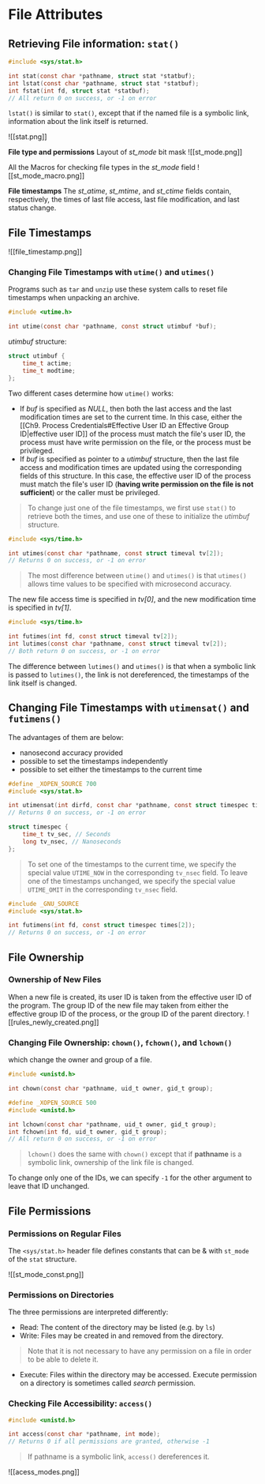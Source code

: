 # File Attributes

## Retrieving File information: `stat()`
```c
#include <sys/stat.h>

int stat(const char *pathname, struct stat *statbuf);
int lstat(const char *pathname, struct stat *statbuf);
int fstat(int fd, struct stat *statbuf);
// All return 0 on success, or -1 on error
```

`lstat()` is similar to `stat()`, except that if the named file is a symbolic link, information about the link itself is returned.

![[stat.png]]

**File type and permissions**
Layout of *st_mode* bit mask
![[st_mode.png]]

All the Macros for checking file types in the *st_mode* field
![[st_mode_macro.png]]

**File timestamps**
The *st_atime*, *st_mtime*, and *st_ctime* fields contain, respectively, the times of last file access, last file modification, and last status change.

## File Timestamps
![[file_timestamp.png]]

### Changing File Timestamps with `utime()` and `utimes()`
Programs such as `tar` and `unzip` use these system calls to reset file timestamps when unpacking an archive.

```c
#include <utime.h>

int utime(const char *pathname, const struct utimbuf *buf);

```

*utimbuf* structure:
```c
struct utimbuf {
	time_t actime;
	time_t modtime;
};
```

Two different cases determine how `utime()` works:
- If *buf* is specified as *NULL*, then both the last access and the last modification times are set to the current time. In this case, either the [[Ch9. Process Credentials#Effective User ID an Effective Group ID|effective user ID]] of the process must match the file's user ID, the process must have write permission on the file, or the process must be privileged.
- If *buf* is specified as pointer to a *utimbuf* structure, then the last file access and modification times are updated using the corresponding fields of this structure. In this case, the effective user ID of the process must match the file's user ID (**having write permission on the file is not sufficient**) or the caller must be privileged.
 
> To change just one of the file timestamps, we first use `stat()` to retrieve both the times, and use one of these to initialize the *utimbuf* structure.


```c
#include <sys/time.h>

int utimes(const char *pathname, const struct timeval tv[2]);
// Returns 0 on success, or -1 on error
```

> The most difference between `utime()` and `utimes()` is that `utimes()` allows time values to be specified with microsecond accuracy.

The new file access time is specified in *tv[0]*, and the new modification time is specified in *tv[1]*.

```c
#include <sys/time.h>

int futimes(int fd, const struct timeval tv[2]);
int lutimes(const char *pathname, const struct timeval tv[2]);
// Both return 0 on success, or -1 on error
```

The difference between `lutimes()` and `utimes()` is that when a symbolic link is passed to `lutimes()`, the link is not dereferenced, the timestamps of the link itself is changed.

## Changing File Timestamps with `utimensat()` and `futimens()`

The advantages of them are below:
- nanosecond accuracy provided
- possible to set the timestamps independently
- possible to set either the timestamps to the current time

```c
#define _XOPEN_SOURCE 700
#include <sys/stat.h>

int utimensat(int dirfd, const char *pathname, const struct timespec times[2], int flags);
// Returns 0 on success, or -1 on error
```

```c
struct timespec {
	time_t tv_sec, // Seconds
	long tv_nsec, // Nanoseconds
};
```

> To set one of the timestamps to the current time, we specify the special value `UTIME_NOW` in the corresponding `tv_nsec` field. 
> To leave one of the timestamps unchanged, we specify the special value `UTIME_OMIT` in the corresponding `tv_nsec` field.


```c
#include _GNU_SOURCE
#include <sys/stat.h>

int futimens(int fd, const struct timespec times[2]);
// Returns 0 on success, or -1 on error
```

## File Ownership
### Ownership of New Files
When a new file is created, its user ID is taken from the effective user ID of the program. The group ID of the new file may taken from either the effective group ID of the process, or the group ID of the parent directory.
![[rules_newly_created.png]]

### Changing File Ownership: `chown()`, `fchown()`, and `lchown()`
which change the owner and group of a file.

```c
#include <unistd.h>

int chown(const char *pathname, uid_t owner, gid_t group);

#define _XOPEN_SOURCE 500
#include <unistd.h>

int lchown(const char *pathname, uid_t owner, gid_t group);
int fchown(int fd, uid_t owner, gid_t group);
// All return 0 on success, or -1 on error
```

> `lchown()` does the same with `chown()` except that if **pathname** is a symbolic link, ownership of the link file is changed.

To change only one of the IDs, we can specify `-1` for the other argument to leave that ID unchanged.


## File Permissions

### Permissions on Regular Files

The `<sys/stat.h>` header file defines constants that can be & with `st_mode` of the `stat` structure.

![[st_mode_const.png]]

### Permissions on Directories
The three permissions are interpreted differently:
- Read: The content of the directory may be listed (e.g. by `ls`)
- Write: Files may be created in and removed from the directory. 
> Note that it is not necessary to have any permission on a file in order to be able to delete it.
- Execute: Files within the directory may be accessed. Execute permission on a directory is sometimes called *search* permission.

### Checking File Accessibility: `access()`
```c
#include <unistd.h>

int access(const char *pathname, int mode);
// Returns 0 if all permissions are granted, otherwise -1
```
> If pathname is a symbolic link, `access()` dereferences it.

![[acess_modes.png]]

